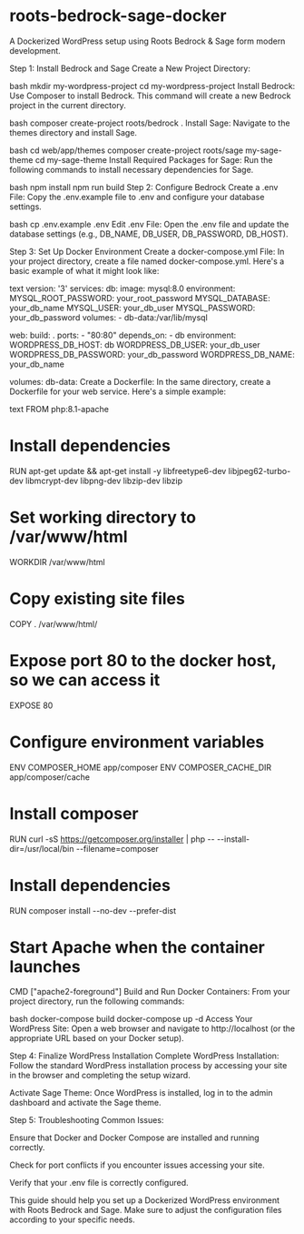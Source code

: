 # roots-bedrock-sage-docker
A Dockerized WordPress setup using Roots Bedrock &amp; Sage form modern development.

Step 1: Install Bedrock and Sage
Create a New Project Directory:

bash
mkdir my-wordpress-project
cd my-wordpress-project
Install Bedrock:
Use Composer to install Bedrock. This command will create a new Bedrock project in the current directory.

bash
composer create-project roots/bedrock .
Install Sage:
Navigate to the themes directory and install Sage.

bash
cd web/app/themes
composer create-project roots/sage my-sage-theme
cd my-sage-theme
Install Required Packages for Sage:
Run the following commands to install necessary dependencies for Sage.

bash
npm install
npm run build
Step 2: Configure Bedrock
Create a .env File:
Copy the .env.example file to .env and configure your database settings.

bash
cp .env.example .env
Edit .env File:
Open the .env file and update the database settings (e.g., DB_NAME, DB_USER, DB_PASSWORD, DB_HOST).

Step 3: Set Up Docker Environment
Create a docker-compose.yml File:
In your project directory, create a file named docker-compose.yml. Here's a basic example of what it might look like:

text
version: '3'
services:
  db:
    image: mysql:8.0
    environment:
      MYSQL_ROOT_PASSWORD: your_root_password
      MYSQL_DATABASE: your_db_name
      MYSQL_USER: your_db_user
      MYSQL_PASSWORD: your_db_password
    volumes:
      - db-data:/var/lib/mysql

  web:
    build: .
    ports:
      - "80:80"
    depends_on:
      - db
    environment:
      WORDPRESS_DB_HOST: db
      WORDPRESS_DB_USER: your_db_user
      WORDPRESS_DB_PASSWORD: your_db_password
      WORDPRESS_DB_NAME: your_db_name

volumes:
  db-data:
Create a Dockerfile:
In the same directory, create a Dockerfile for your web service. Here's a simple example:

text
FROM php:8.1-apache

# Install dependencies
RUN apt-get update && apt-get install -y libfreetype6-dev libjpeg62-turbo-dev libmcrypt-dev libpng-dev libzip-dev libzip

# Set working directory to /var/www/html
WORKDIR /var/www/html

# Copy existing site files
COPY . /var/www/html/

# Expose port 80 to the docker host, so we can access it
EXPOSE 80

# Configure environment variables
ENV COMPOSER_HOME app/composer
ENV COMPOSER_CACHE_DIR app/composer/cache

# Install composer
RUN curl -sS https://getcomposer.org/installer | php -- --install-dir=/usr/local/bin --filename=composer

# Install dependencies
RUN composer install --no-dev --prefer-dist

# Start Apache when the container launches
CMD ["apache2-foreground"]
Build and Run Docker Containers:
From your project directory, run the following commands:

bash
docker-compose build
docker-compose up -d
Access Your WordPress Site:
Open a web browser and navigate to http://localhost (or the appropriate URL based on your Docker setup).

Step 4: Finalize WordPress Installation
Complete WordPress Installation:
Follow the standard WordPress installation process by accessing your site in the browser and completing the setup wizard.

Activate Sage Theme:
Once WordPress is installed, log in to the admin dashboard and activate the Sage theme.

Step 5: Troubleshooting
Common Issues:

Ensure that Docker and Docker Compose are installed and running correctly.

Check for port conflicts if you encounter issues accessing your site.

Verify that your .env file is correctly configured.

This guide should help you set up a Dockerized WordPress environment with Roots Bedrock and Sage. Make sure to adjust the configuration files according to your specific needs.
